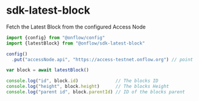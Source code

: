# sdk-latest-block

Fetch the Latest Block from the configured Access Node

```javascript
import {config} from "@onflow/config"
import {latestBlock} from "@onflow/sdk-latest-block"

config()
  .put("accessNode.api", "https://access-testnet.onflow.org") // point the sdk to the desired access node

var block = await latestBlock()

console.log("id", block.id)              // The blocks ID
console.log("height", block.height)      // The blocks Height
console.log("parent id", block.parentId) // ID of the blocks parent
```
